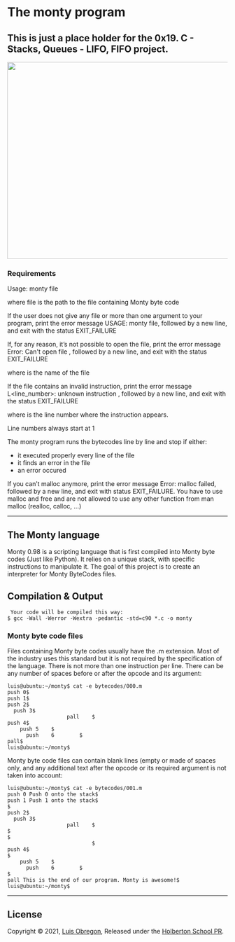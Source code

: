 # The monty program
## This is just a place holder for the 0x19. C - Stacks, Queues - LIFO, FIFO project.

<img src="https://camo.githubusercontent.com/5306a81dd85f97f77bf27a282eb5f32d2733522ab58689ad24c372d2e9554fc3/68747470733a2f2f7062732e7477696d672e636f6d2f6d656469612f4346595957793655454145394f772d2e706e67" height=450 width=900/>

### Requirements
Usage: monty file

where file is the path to the file containing Monty byte code

If the user does not give any file or more than one argument to your program, print the error message USAGE: monty file, followed by a new line, and exit with the status EXIT_FAILURE

If, for any reason, it’s not possible to open the file, print the error message Error: Can't open file <file>, followed by a new line, and exit with the status EXIT_FAILURE
  
where <file> is the name of the file
  
If the file contains an invalid instruction, print the error message L<line_number>: unknown instruction <opcode>, followed by a new line, and exit with the status EXIT_FAILURE
  
where is the line number where the instruction appears.
  
Line numbers always start at 1
  
The monty program runs the bytecodes line by line and stop if either: 
- it executed properly every line of the file
- it finds an error in the file
- an error occured
  
If you can’t malloc anymore, print the error message Error: malloc failed, followed by a new line, and exit with status EXIT_FAILURE.
You have to use malloc and free and are not allowed to use any other function from man malloc (realloc, calloc, …)

--- 
 
## The Monty language
Monty 0.98 is a scripting language that is first compiled into Monty byte codes (Just like Python). It relies on a unique stack, with specific instructions to manipulate it. The goal of this project is to create an interpreter for Monty ByteCodes files.


  
## Compilation & Output
```
 Your code will be compiled this way:
$ gcc -Wall -Werror -Wextra -pedantic -std=c90 *.c -o monty
  ```  
  
  
### Monty byte code files

Files containing Monty byte codes usually have the .m extension. Most of the industry uses this standard but it is not required by the specification of the language. There is not more than one instruction per line. There can be any number of spaces before or after the opcode and its argument:

```
luis@ubuntu:~/monty$ cat -e bytecodes/000.m
push 0$
push 1$
push 2$
  push 3$
                   pall    $
push 4$
    push 5    $
      push    6        $
pall$
luis@ubuntu:~/monty$
```
Monty byte code files can contain blank lines (empty or made of spaces only, and any additional text after the opcode or its required argument is not taken into account:
```
luis@ubuntu:~/monty$ cat -e bytecodes/001.m
push 0 Push 0 onto the stack$
push 1 Push 1 onto the stack$
$
push 2$
  push 3$
                   pall    $
$
$
                           $
push 4$
$
    push 5    $
      push    6        $
$
pall This is the end of our program. Monty is awesome!$
luis@ubuntu:~/monty$
```

 ---
  
## License
Copyright © 2021, [Luis Obregon](https://github.com/luisobregon21),
Released under the [Holberton School PR](LICENSE).

